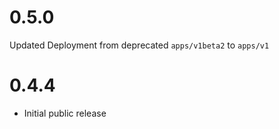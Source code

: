 # 0.5.0

Updated Deployment from deprecated `apps/v1beta2` to `apps/v1`

# 0.4.4

- Initial public release
